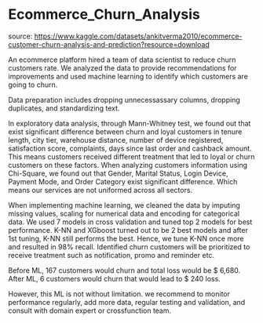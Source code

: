 # Ecommerce_Churn_Analysis

source: https://www.kaggle.com/datasets/ankitverma2010/ecommerce-customer-churn-analysis-and-prediction?resource=download

An ecommerce platform hired a team of data scientist to reduce churn customers rate. We analyzed the data to provide recommendations for improvements and used machine learning to identify which customers are going to churn. 

Data preparation includes dropping unnecessassary columns, dropping duplicates, and standardizing text.

In exploratory data analysis, through Mann-Whitney test, we found out that exist significant difference between churn and loyal customers in tenure length, city tier, warehouse distance, number of device registered, satisfaction score, complaints, days since last order and cashback amount. This means customers received different treatment that led to loyal or churn customers on these factors. When analyzing customers information using Chi-Square, we found out that Gender, Marital Status, Login Device, Payment Mode, and Order Category exist significant difference. Which means our services are not uniformed across all sectors.

When implementing machine learning, we cleaned the data by imputing missing values, scaling for numerical data and encoding for categorical data. We used 7 models in cross validation and tuned top 2 models for best performance. K-NN and XGboost turned out to be 2 best models and after 1st tuning, K-NN still performs the best. Hence, we tune K-NN once more and resulted in 98% recall. Identified churn customers will be prioritized to receive treatment such as notification, promo and reminder etc. 

Before ML, 167 customers would churn and total loss would be $ 6,680. After ML, 6 customers would churn that would lead to $ 240 loss.

However, this ML is not without limitation. we recommend to monitor performance regularly, add more data, regular testing and validation, and consult with domain expert or crossfunction team.
